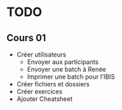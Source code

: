 # TODO
## Cours 01
- Créer utilisateurs
  - Envoyer aux participants
  - Envoyer une batch à Renée
  - Imprimer une batch pour l'IBIS
- Créer fichiers et dossiers
- Créer exercices
- Ajouter Cheatsheet

